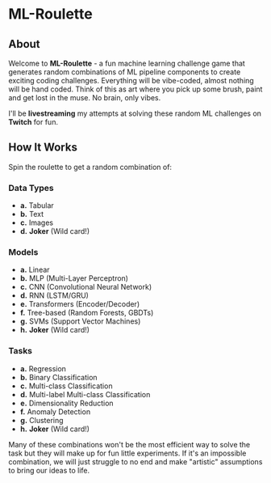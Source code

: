 # ML-Roulette

## About

Welcome to **ML-Roulette** - a fun machine learning challenge game that generates random combinations of ML pipeline components to create exciting coding challenges. Everything will be vibe-coded, almost nothing will be hand coded. Think of this as art where you pick up some brush, paint and get lost in the muse. No brain, only vibes.


I'll be **livestreaming** my attempts at solving these random ML challenges on **Twitch** for fun.

## How It Works

Spin the roulette to get a random combination of:

### **Data Types**
- **a.** Tabular
- **b.** Text  
- **c.** Images
- **d.** **Joker** (Wild card!)

### **Models**
- **a.** Linear
- **b.** MLP (Multi-Layer Perceptron)
- **c.** CNN (Convolutional Neural Network)
- **d.** RNN (LSTM/GRU)
- **e.** Transformers (Encoder/Decoder)
- **f.** Tree-based (Random Forests, GBDTs)
- **g.** SVMs (Support Vector Machines)
- **h.** **Joker** (Wild card!)

### **Tasks**
- **a.** Regression
- **b.** Binary Classification
- **c.** Multi-class Classification
- **d.** Multi-label Multi-class Classification
- **e.** Dimensionality Reduction
- **f.** Anomaly Detection
- **g.** Clustering
- **h.** **Joker** (Wild card!)

Many of these combinations won't be the most efficient way to solve the task but they will make up for fun little experiments. If it's an impossible combination, we will just struggle to no end and make "artistic" assumptions to bring our ideas to life.